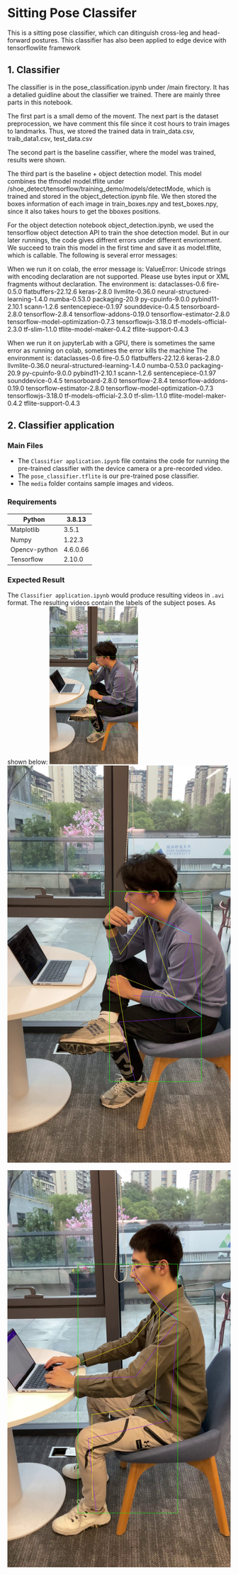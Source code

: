 # Sitting Pose Classifer

This is a sitting pose classifier, which can ditinguish cross-leg and head-forward postures. This classifier has also been applied to edge device with
tensorflowlite framework

## 1. Classifier

The classifier is in the pose_classification.ipynb under /main firectory. It has a detalied guidline about the classifier we trained. There are mainly three parts 
in this notebook. 

The first part is a small demo of the movent. The next part is the dataset preprocession, we have comment this file since it cost hours to train images
to landmarks. Thus, we stored the trained data in train_data.csv, traib_data1.csv, test_data.csv

The second part is the baseline cassifier, where the model was trained, results were shown.

The third part is the baseline + object detection model. This model combines the tfmodel model.tflite under /shoe_detect/tensorflow/training_demo/models/detectMode,
which is trained and stored in the object_detection.ipynb file. We then stored the boxes information of each image in train_boxes.npy and test_boxes.npy, since it also 
takes hours to get the bboxes positions.

For the object detection notebook object_detection.ipynb, we used the tensorflow object detection API to train the shoe detection model. But in our later runnings, the code gives diffrent errors under different envrionment. We succeed to train this model in the first time and save it as model.tflite, which is callable. The following is several error messages:

When we run it on colab, the error message is:
ValueError: Unicode strings with encoding declaration are not supported. Please use bytes input or XML fragments without declaration.
The environment is:
dataclasses-0.6 fire-0.5.0 flatbuffers-22.12.6 keras-2.8.0 llvmlite-0.36.0 neural-structured-learning-1.4.0 numba-0.53.0 packaging-20.9 py-cpuinfo-9.0.0 pybind11-2.10.1 scann-1.2.6 sentencepiece-0.1.97 sounddevice-0.4.5 tensorboard-2.8.0 tensorflow-2.8.4 tensorflow-addons-0.19.0 tensorflow-estimator-2.8.0 tensorflow-model-optimization-0.7.3 tensorflowjs-3.18.0 tf-models-official-2.3.0 tf-slim-1.1.0 tflite-model-maker-0.4.2 tflite-support-0.4.3

When we run it on jupyterLab with a GPU, there is sometimes the same error as running on colab, sometimes the error kills the machine
The environment is:
dataclasses-0.6 fire-0.5.0 flatbuffers-22.12.6 keras-2.8.0 llvmlite-0.36.0 neural-structured-learning-1.4.0 numba-0.53.0 packaging-20.9 py-cpuinfo-9.0.0 pybind11-2.10.1 scann-1.2.6 sentencepiece-0.1.97 sounddevice-0.4.5 tensorboard-2.8.0 tensorflow-2.8.4 tensorflow-addons-0.19.0 tensorflow-estimator-2.8.0 tensorflow-model-optimization-0.7.3 tensorflowjs-3.18.0 tf-models-official-2.3.0 tf-slim-1.1.0 tflite-model-maker-0.4.2 tflite-support-0.4.3

## 2. Classifier application 
    
### Main Files

- The `Classifier application.ipynb` file contains the code for running the pre-trained classifier with the device camera or a pre-recorded video.
- The `pose_classifier.tflite` is our pre-trained pose classifier.
- The `media` folder contains sample images and videos.

### Requirements

| Python        | 3.8.13   |
| ------------- | -------- |
| Matplotlib    | 3.5.1    |
| Numpy         | 1.22.3   |
| Opencv-python | 4.6.0.66 |
| Tensorflow    | 2.10.0   |

### Expected Result

The `Classifier application.ipynb` would produce resulting videos in `.avi` format. The resulting videos contain  the labels of the subject poses. As shown below:
<img src="https://github.com/Haowen-Ji/pose-Estimation/blob/master/main/test_out/cross-leg/4835_flip.jpg?raw=true" alt="drawing" width="200"/>
![image-20221216005820619](https://github.com/Haowen-Ji/pose-Estimation/blob/master/main/test_out/cross-leg/4835_flip.jpg?raw=true)

![image-20221216005824629](https://github.com/Haowen-Ji/pose-Estimation/blob/master/main/test_out/normal/3083_flip.jpg?raw=true)
